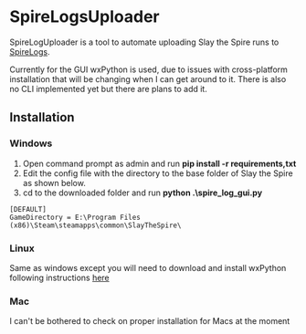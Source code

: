 # SpireLogsUploader
SpireLogUploader is a tool to automate uploading Slay the Spire runs to [SpireLogs](http://spirelogs.com/).

Currently for the GUI wxPython is used, due to issues with cross-platform
installation that will be changing when I can get around to it. There is also no CLI implemented yet
but there are plans to add it.

## Installation
### Windows
1. Open command prompt as admin and run **pip install -r requirements,txt**
2. Edit the config file with the directory to the base folder of Slay the Spire as shown below.
3. cd to the downloaded folder and run **python .\spire_log_gui.py**
````
[DEFAULT]
GameDirectory = E:\Program Files (x86)\Steam\steamapps\common\SlayTheSpire\
````
### Linux
Same as windows except you will need to download and install wxPython following instructions [here](https://wxpython.org/pages/downloads/)
### Mac
I can't be bothered to check on proper installation for Macs at the moment